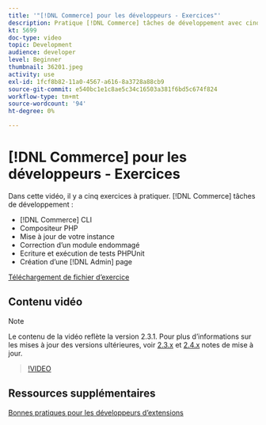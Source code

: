 ```yaml
---
title: '"[!DNL Commerce] pour les développeurs - Exercices"'
description: Pratique [!DNL Commerce] tâches de développement avec cinq exercices utiles.
kt: 5699
doc-type: video
topic: Development
audience: developer
level: Beginner
thumbnail: 36201.jpeg
activity: use
exl-id: 1fcf8b82-11a0-4567-a616-8a3728a88cb9
source-git-commit: e540bc1e1c8ae5c34c16503a381f6bd5c674f824
workflow-type: tm+mt
source-wordcount: '94'
ht-degree: 0%

---
```


# [!DNL Commerce] pour les développeurs - Exercices

Dans cette vidéo, il y a cinq exercices à pratiquer. [!DNL Commerce] tâches de développement :

- [!DNL Commerce] CLI
- Compositeur PHP
- Mise à jour de votre instance
- Correction d’un module endommagé
- Ecriture et exécution de tests PHPUnit
- Création d’une [!DNL Admin] page

[Téléchargement de fichier d’exercice](./assets/FreeIntro2.3.1.zip)

## Contenu vidéo

>[!NOTE]
>
>Le contenu de la vidéo reflète la version 2.3.1. Pour plus d’informations sur les mises à jour des versions ultérieures, voir [ 2.3.x](https://devdocs.magento.com/guides/v2.3/release-notes/bk-release-notes.html) et [2.4.x](https://devdocs.magento.com/guides/v2.4/release-notes/bk-release-notes.html) notes de mise à jour.

>[!VIDEO](https://video.tv.adobe.com/v/36201?quality=12&learn=on)

## Ressources supplémentaires

[Bonnes pratiques pour les développeurs d’extensions](https://devdocs.magento.com/guides/v2.4/ext-best-practices/bk-ext-best-practices.html)
